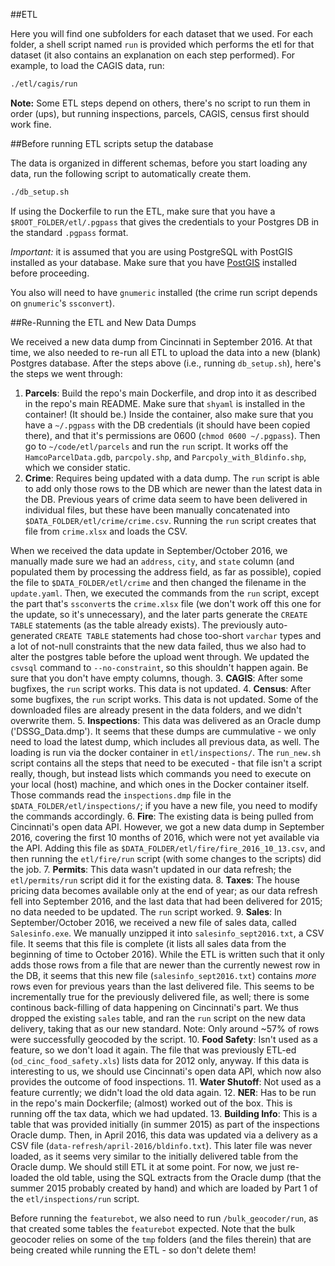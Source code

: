 ##ETL

Here you will find one subfolders for each dataset that we used. For each folder, a shell script named `run` is provided which performs the etl for that dataset (it also contains an explanation on each step performed). For example, to load the CAGIS data, run:

```bash
./etl/cagis/run
```

**Note:** Some ETL steps depend on others, there's no script to run them in order (ups), but running inspections, parcels, CAGIS, census first should work fine.

##Before running ETL scripts setup the database

The data is organized in different schemas, before you start loading any data, run the following script to automatically create them.

```bash
./db_setup.sh
```

If using the Dockerfile to run the ETL, make sure that you have a `$ROOT_FOLDER/etl/.pgpass` that gives the credentials to your Postgres DB in the standard `.pgpass` format.

*Important:* it is assumed that you are using PostgreSQL with PostGIS installed as your database. Make sure that you have [PostGIS](http://postgis.net/) installed before proceeding.

You also will need to have `gnumeric` installed (the crime run script depends on `gnumeric`'s `ssconvert`).

##Re-Running the ETL and New Data Dumps

We received a new data dump from Cincinnati in September 2016. At that time, we also needed to re-run all ETL to upload the data into a new (blank) Postgres database. After the steps above (i.e., running `db_setup.sh`), here's the steps we went through:

1. **Parcels**: Build the repo's main Dockerfile, and drop into it as described in the repo's main README. Make sure that `shyaml` is installed in the container! (It should be.) Inside the container, also make sure that you have a `~/.pgpass` with the DB credentials (it should have been copied there), and that it's permissions are 0600 (`chmod 0600 ~/.pgpass`). Then go to `~/code/etl/parcels` and run the `run` script. It works off the `HamcoParcelData.gdb`, `parcpoly.shp`, and `Parcpoly_with_Bldinfo.shp`, which we consider static.
2. **Crime**: Requires being updated with a data dump. The `run` script is able to add only those rows to the DB which are newer than the latest data in the DB. Previous years of crime data seem to have been delivered in individual files, but these have been manually concatenated into `$DATA_FOLDER/etl/crime/crime.csv`. Running the `run` script creates that file from `crime.xlsx` and loads the CSV. 

  When we received the data update in September/October 2016, we manually made sure we had an `address`, `city`, and `state` column (and populated them by processing the address field, as far as possible), copied the file to `$DATA_FOLDER/etl/crime` and then changed the filename in the `update.yaml`. Then, we executed the commands from the `run` script, except the part that's `ssconvert`s the `crime.xlsx` file (we don't work off this one for the update, so it's unnecessary), and the later parts generate the `CREATE TABLE` statements (as the table already exists). The previously auto-generated `CREATE TABLE` statements had chose too-short `varchar` types and a lot of not-null constraints that the new data failed, thus we also had to alter the postgres table before the upload went through. We updated the `csvsql` command to `--no-constraint`, so this shouldn't happen again. Be sure that you don't have empty columns, though.
3. **CAGIS**: After some bugfixes, the `run` script works. This data is not updated.
4. **Census**: After some bugfixes, the `run` script works. This data is not updated. Some of the downloaded files are already present in the data folders, and we didn't overwrite them.
5. **Inspections**: This data was delivered as an Oracle dump ('DSSG_Data.dmp'). It seems that these dumps are cummulative - we only need to load the latest dump, which includes all previous data, as well. The loading is run via the docker container in `etl/inspections/`. The `run_new.sh` script contains all the steps that need to be executed - that file isn't a script really, though, but instead lists which commands you need to execute on your local (host) machine, and which ones in the Docker container itself. Those commands read the `inspections.dmp` file in the `$DATA_FOLDER/etl/inspections/`; if you have a new file, you need to modify the commands accordingly.
6. **Fire**: The existing data is being pulled from Cincinnati's open data API. However, we got a new data dump in September 2016, covering the first 10 months of 2016, which were not yet available via the API. Adding this file as `$DATA_FOLDER/etl/fire/fire_2016_10_13.csv`, and then running the `etl/fire/run` script (with some changes to the scripts) did the job.
7. **Permits**: This data wasn't updated in our data refresh; the `etl/permits/run` script did it for the existing data.
8. **Taxes**: The house pricing data becomes available only at the end of year; as our data refresh fell into September 2016, and the last data that had been delivered for 2015; no data needed to be updated. The `run` script worked.
9. **Sales**: In September/October 2016, we received a new file of sales data, called `Salesinfo.exe`. We manually unzipped it into `salesinfo_sept2016.txt`, a CSV file. It seems that this file is complete (it lists all sales data from the beginning of time  to October 2016). While the ETL is written such that it only adds those rows from a file that are newer than the currently newest row in the DB, it seems that this new file (`salesinfo_sept2016.txt`) contains _more_ rows even for previous years than the last delivered file. This seems to be incrementally true for the previously delivered file, as well; there is some continous back-filling of data happening on Cincinnati's part. We thus dropped the existing `sales` table, and ran the `run` script on the new data delivery, taking that as our new standard. Note: Only around ~57% of rows were successfully geocoded by the script.
10. **Food Safety**: Isn't used as a feature, so we don't load it again. The file that was previously ETL-ed (`od_cinc_food_safety.xls`) lists data for 2012 only, anyway. If this data is interesting to us, we should use Cincinnati's open data API, which now also provides the outcome of food inspections.
11. **Water Shutoff**: Not used as a feature currently; we didn't load the old data again.
12. **NER**: Has to be run in the repo's main Dockerfile; (almost) worked out of the box. This is running off the tax data, which we had updated.
13. **Building Info**: This is a table that was provided initially (in summer 2015) as part of the inspections Oracle dump. Then, in April 2016, this data was updated via a delivery as a CSV file (`data-refresh/april-2016/bldinfo.txt`). This later file was never loaded, as it seems very similar to the initially delivered table from the Oracle dump. We should still ETL it at some point. For now, we just re-loaded the old table, using the SQL extracts from the Oracle dump (that the summer 2015 probably created by hand) and which are loaded by Part 1 of the `etl/inspections/run` script.

Before running the `featurebot`, we also need to run `/bulk_geocoder/run`, as that created some tables the `featurebot` expected. Note that the bulk geocoder relies on some of the `tmp` folders (and the files therein) that are being created while running the ETL - so don't delete them!
